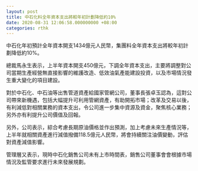 ```yaml
---
layout: post
title: 中石化料全年資本支出將較年初計劃降低約10%
date: 2020-08-31 12:06:58.000000000 +08:00
categories: rthk
---
```


中石化年初預計全年資本開支1434億元人民幣，集團料全年資本支出將較年初計劃降低約10%。

總裁馬永生表示，上半年資本開支450億元，下調全年資本支出，主要將調整對公司當期生產經營無直接影響的維護改造、低效油氣產能建設投資，以及市場情況發生重大變化的項目建設。

對於中石化、中石油等出售管道資產給國家管網公司，董事長張卓玉認為，這對公司帶來新機遇，包括大幅提升可利用管網資產，有助開拓市場；改革及交易以後，有利減低對相關業務的資本支出，令公司進一步集中資源及資金，聚焦核心業務；另外亦有利提升公司價值及回報。

另外，公司表示，綜合考慮長期原油價格並作出預測，加上考慮未來生產情況等，上半年就相關資產進行減值撥備118.5億元人民幣，將會持續關注油價變動，評估對資產減值影響。

管理層又表示，現時中石化銷售公司未有上市時間表，銷售公司董事會會根據市場情況及監管要求進行未來發展規劃。
